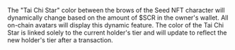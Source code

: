 The "Tai Chi Star" color between the brows of the Seed NFT character will dynamically change based on the amount of $SCR in the owner's wallet. All on-chain avatars will display this dynamic feature. The color of the Tai Chi Star is linked solely to the current holder's tier and will update to reflect the new holder's tier after a transaction.